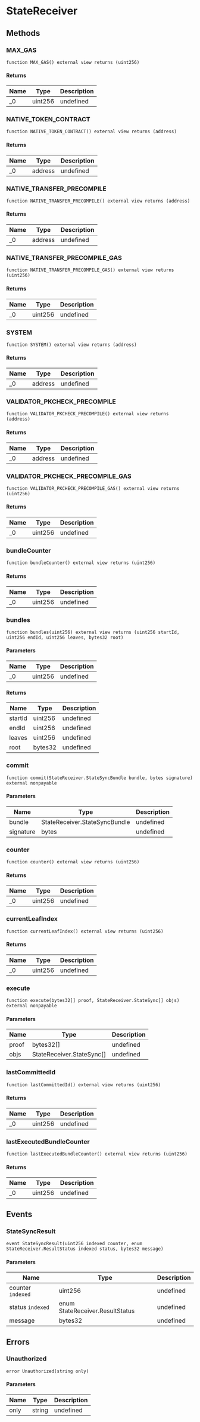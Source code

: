 # StateReceiver









## Methods

### MAX_GAS

```solidity
function MAX_GAS() external view returns (uint256)
```






#### Returns

| Name | Type | Description |
|---|---|---|
| _0 | uint256 | undefined |

### NATIVE_TOKEN_CONTRACT

```solidity
function NATIVE_TOKEN_CONTRACT() external view returns (address)
```






#### Returns

| Name | Type | Description |
|---|---|---|
| _0 | address | undefined |

### NATIVE_TRANSFER_PRECOMPILE

```solidity
function NATIVE_TRANSFER_PRECOMPILE() external view returns (address)
```






#### Returns

| Name | Type | Description |
|---|---|---|
| _0 | address | undefined |

### NATIVE_TRANSFER_PRECOMPILE_GAS

```solidity
function NATIVE_TRANSFER_PRECOMPILE_GAS() external view returns (uint256)
```






#### Returns

| Name | Type | Description |
|---|---|---|
| _0 | uint256 | undefined |

### SYSTEM

```solidity
function SYSTEM() external view returns (address)
```






#### Returns

| Name | Type | Description |
|---|---|---|
| _0 | address | undefined |

### VALIDATOR_PKCHECK_PRECOMPILE

```solidity
function VALIDATOR_PKCHECK_PRECOMPILE() external view returns (address)
```






#### Returns

| Name | Type | Description |
|---|---|---|
| _0 | address | undefined |

### VALIDATOR_PKCHECK_PRECOMPILE_GAS

```solidity
function VALIDATOR_PKCHECK_PRECOMPILE_GAS() external view returns (uint256)
```






#### Returns

| Name | Type | Description |
|---|---|---|
| _0 | uint256 | undefined |

### bundleCounter

```solidity
function bundleCounter() external view returns (uint256)
```






#### Returns

| Name | Type | Description |
|---|---|---|
| _0 | uint256 | undefined |

### bundles

```solidity
function bundles(uint256) external view returns (uint256 startId, uint256 endId, uint256 leaves, bytes32 root)
```





#### Parameters

| Name | Type | Description |
|---|---|---|
| _0 | uint256 | undefined |

#### Returns

| Name | Type | Description |
|---|---|---|
| startId | uint256 | undefined |
| endId | uint256 | undefined |
| leaves | uint256 | undefined |
| root | bytes32 | undefined |

### commit

```solidity
function commit(StateReceiver.StateSyncBundle bundle, bytes signature) external nonpayable
```





#### Parameters

| Name | Type | Description |
|---|---|---|
| bundle | StateReceiver.StateSyncBundle | undefined |
| signature | bytes | undefined |

### counter

```solidity
function counter() external view returns (uint256)
```






#### Returns

| Name | Type | Description |
|---|---|---|
| _0 | uint256 | undefined |

### currentLeafIndex

```solidity
function currentLeafIndex() external view returns (uint256)
```






#### Returns

| Name | Type | Description |
|---|---|---|
| _0 | uint256 | undefined |

### execute

```solidity
function execute(bytes32[] proof, StateReceiver.StateSync[] objs) external nonpayable
```





#### Parameters

| Name | Type | Description |
|---|---|---|
| proof | bytes32[] | undefined |
| objs | StateReceiver.StateSync[] | undefined |

### lastCommittedId

```solidity
function lastCommittedId() external view returns (uint256)
```






#### Returns

| Name | Type | Description |
|---|---|---|
| _0 | uint256 | undefined |

### lastExecutedBundleCounter

```solidity
function lastExecutedBundleCounter() external view returns (uint256)
```






#### Returns

| Name | Type | Description |
|---|---|---|
| _0 | uint256 | undefined |



## Events

### StateSyncResult

```solidity
event StateSyncResult(uint256 indexed counter, enum StateReceiver.ResultStatus indexed status, bytes32 message)
```





#### Parameters

| Name | Type | Description |
|---|---|---|
| counter `indexed` | uint256 | undefined |
| status `indexed` | enum StateReceiver.ResultStatus | undefined |
| message  | bytes32 | undefined |



## Errors

### Unauthorized

```solidity
error Unauthorized(string only)
```





#### Parameters

| Name | Type | Description |
|---|---|---|
| only | string | undefined |


